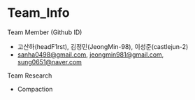 # Team_Info

Team Member (Github ID)
- 고산하(headF1rst), 김정민(JeongMin-98), 이성준(castlejun-2)
- sanha0498@gmail.com, jeongmin981@gmail.com, sung0651@naver.com

Team Research
- Compaction
